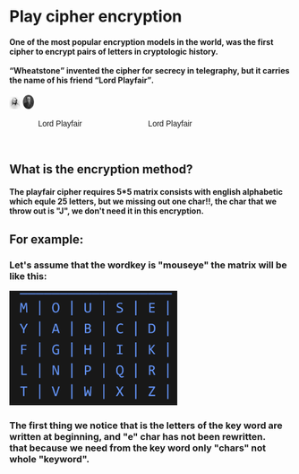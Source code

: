  <h1>Play cipher encryption</h1>
        <h4>One of the most popular encryption models in the world, was the first cipher to encrypt pairs of letters in cryptologic history. <br> 
            <br> <q>Wheatstone</q> invented the cipher for secrecy in telegraphy, but it carries the name of his friend <q>Lord Playfair</q>. </h4>
            <img src="440px-Wheatstone_Charles_drawing_1868.jpg" alt="Wheatstone" width="20" >
             <img src="Lyon_Playfair.jpg" alt="Lyon_Playfair" width="20" >
            <p style="margin-right:100px;">     &nbsp;&nbsp;&nbsp;&nbsp;&nbsp;&nbsp;&nbsp;&nbsp;&nbsp;&nbsp;&nbsp;&nbsp;<span style="font-family: 'Franklin Gothic Medium', 'Arial Narrow', Arial, sans-serif;"> Lord Playfair</span>  &nbsp;&nbsp;&nbsp;&nbsp;&nbsp;&nbsp;&nbsp;&nbsp;&nbsp;&nbsp;&nbsp;&nbsp;&nbsp;&nbsp;&nbsp;&nbsp;&nbsp;&nbsp;&nbsp;&nbsp;&nbsp;&nbsp;&nbsp;&nbsp;&nbsp;&nbsp;&nbsp;&nbsp; <span style="font-family: 'Franklin Gothic Medium', 'Arial Narrow', Arial, sans-serif;"> Lord Playfair </span> </p>
        </div>
        <br>
    </div>
        <h2>What is the encryption method?</h2>
        <h4>The playfair cipher requires 5*5 matrix consists with english alphabetic which equle 25 letters, but we missing out one char!!, the char that we throw out is "J", we don't need it in this encryption.</h4>
       <h2>For example:</h2>
       <h3>Let's assume that the wordkey is "mouseye" the matrix will be like this:</h3>
       <img src="Screenshot 2025-01-04 071927.png" alt="matrix 5*5 " width="300px" >
       <h3>The first thing we notice that is the letters of the key word are written at beginning, and "e" char has not been rewritten. <br>
       that because we need from the key word only "chars" not whole "keyword".</h3>
